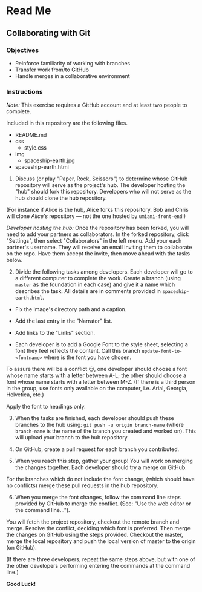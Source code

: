 # Read Me

## Collaborating with Git

### Objectives

- Reinforce familiarity of working with branches
- Transfer work from/to GitHub
- Handle merges in a collaborative environment

### Instructions

*Note:* This exercise requires a GitHub account and at least two people to complete.

Included in this repository are the following files.

- README.md
- css
  - style.css
- img
  - spaceship-earth.jpg
- spaceship-earth.html

1. Discuss (or play "Paper, Rock, Scissors") to determine whose GitHub repository will serve as the project's hub. The developer hosting the "hub" should fork this repository. Developers who will not serve as the hub should clone the hub repository.

  (For instance if Alice is the hub, Alice forks this repository. Bob and Chris will clone *Alice's* repository — not the one hosted by `umiami-front-end`!)

  *Developer hosting the hub:* Once the repository has been forked, you will need to add your partners as collaborators. In the forked repository, click "Settings", then select "Collaborators" in the left menu. Add your each partner's username. They will receive an email inviting them to collaborate on the repo. Have them accept the invite, then move ahead with the tasks below.

2. Divide the following tasks among developers. Each developer will go to a different computer to complete the work. Create a branch (using `master` as the foundation in each case) and give it a name which describes the task. All details are in comments provided in `spaceship-earth.html`.

- Fix the image's directory path and a caption.

- Add the last entry in the "Narrator" list.

- Add links to the "Links" section.

- Each developer is to add a Google Font to the style sheet, selecting a font they feel reflects the content. Call this branch `update-font-to-<fontname>` where <fontname> is the font you have chosen.

To assure there will be a conflict 😏, one developer should choose a font whose name starts with a letter between A-L; the other should choose a font whose name starts with a letter between M-Z. (If there is a third person in the group, use fonts only available on the computer, i.e. Arial, Georgia, Helvetica, etc.)

Apply the font to headings only.

3. When the tasks are finished, each developer should push these branches to the hub using: `git push -u origin branch-name` (where `branch-name` is the name of the branch you created and worked on). This will upload your branch to the hub repository.

4. On GitHub, create a pull request for each branch you contributed.

5. When you reach this step, gather your group! You will work on merging the changes together. Each developer should try a merge on GitHub.

For the branches which do not include the font change, (which should have no conflicts) merge these pull requests in the hub repository.

6. When you merge the font changes, follow the command line steps provided by GitHub to merge the conflict. (See: "Use the web editor or the command line...").

You will fetch the project repository, checkout the remote branch and merge. Resolve the conflict, deciding which font is preferred. Then merge the changes on GitHub using the steps provided. Checkout the master, merge the local repository and push the local version of master to the origin (on GitHub).

(If there are three developers, repeat the same steps above, but with one of the other developers performing entering the commands at the command line.)

**Good Luck!**
